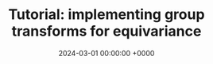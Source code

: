 ---
layout: redirected
redirect_to:  https://deepinv.github.io/deepinv/auto_examples/basics/demo_transforms.html
type: research
title: "Tutorial: implementing group transforms for equivariance"
date: 2024-03-01 00:00:00 +0000
description: "Invertible image transforms for equivariance and augmentation for inverse problems using the DeepInverse library"
img: deepinv-transforms.png
tags: [tutorial, research, machine-learning]
---